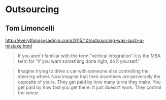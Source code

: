 # Outsourcing


## Tom Limoncelli

<http://everythingsysadmin.com/2015/10/outsourcing-was-such-a-mistake.html>

> If you aren't familiar with the term "vertical integration" it is the MBA term for "if you want something done right, do it yourself."

> Imagine trying to drive a car with someone else controlling the steering wheel. Now imagine that their incentives are perversely the opposite of yours. They get paid by how many turns they make. You get paid by how fast you get there. It just doesn't work. They control the wheel.